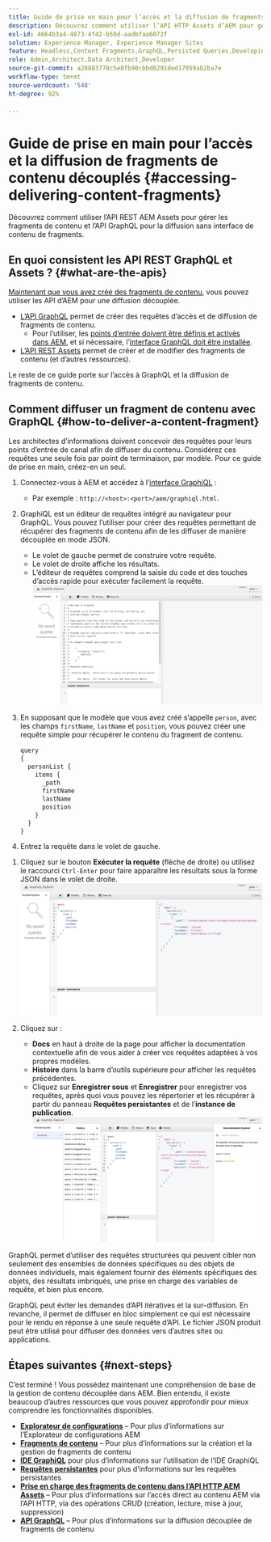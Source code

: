 ```yaml
---
title: Guide de prise en main pour l’accès et la diffusion de fragments de contenu découplés
description: Découvrez comment utiliser l’API HTTP Assets d’AEM pour gérer les fragments de contenu et l’API GraphQL dans la diffusion de contenu de fragments de contenu en mode découplé.
exl-id: 4664b3a4-4873-4f42-b59d-aadbfaa6072f
solution: Experience Manager, Experience Manager Sites
feature: Headless,Content Fragments,GraphQL,Persisted Queries,Developing
role: Admin,Architect,Data Architect,Developer
source-git-commit: a28883778c5e8fb90cbbd0291ded17059ab2ba7e
workflow-type: tm+mt
source-wordcount: '548'
ht-degree: 92%

---
```


# Guide de prise en main pour l’accès et la diffusion de fragments de contenu découplés {#accessing-delivering-content-fragments}

Découvrez comment utiliser l’API REST AEM Assets pour gérer les fragments de contenu et l’API GraphQL pour la diffusion sans interface de contenu de fragments.

## En quoi consistent les API REST GraphQL et Assets ? {#what-are-the-apis}

[Maintenant que vous avez créé des fragments de contenu](create-content-fragment.md), vous pouvez utiliser les API d’AEM pour une diffusion découplée.

* [L’API GraphQL](/help/sites-developing/headless/graphql-api/graphql-api-content-fragments.md) permet de créer des requêtes d’accès et de diffusion de fragments de contenu.
   * Pour l’utiliser, les [points d’entrée doivent être définis et activés dans AEM](/help/sites-developing/headless/graphql-api/graphql-endpoint.md#enabling-graphql-endpoint), et si nécessaire, l’[interface GraphQL doit être installée](/help/sites-developing/headless/graphql-api/graphql-api-content-fragments.md#installing-graphiql-interface).
* [L’API REST Assets](/help/assets/assets-api-content-fragments.md) permet de créer et de modifier des fragments de contenu (et d’autres ressources).

Le reste de ce guide porte sur l’accès à GraphQL et la diffusion de fragments de contenu.

## Comment diffuser un fragment de contenu avec GraphQL {#how-to-deliver-a-content-fragment}

Les architectes d’informations doivent concevoir des requêtes pour leurs points d’entrée de canal afin de diffuser du contenu. Considérez ces requêtes une seule fois par point de terminaison, par modèle. Pour ce guide de prise en main, créez-en un seul.

1. Connectez-vous à AEM et accédez à l’[interface GraphiQL](/help/sites-developing/headless/graphql-api/graphiql-ide.md) :
   * Par exemple : `http://<host>:<port>/aem/graphiql.html`.

1. GraphiQL est un éditeur de requêtes intégré au navigateur pour GraphQL. Vous pouvez l’utiliser pour créer des requêtes permettant de récupérer des fragments de contenu afin de les diffuser de manière découplée en mode JSON.
   * Le volet de gauche permet de construire votre requête.
   * Le volet de droite affiche les résultats.
   * L’éditeur de requêtes comprend la saisie du code et des touches d’accès rapide pour exécuter facilement la requête.
     ![Éditeur GraphiQL](assets/graphiql.png)

1. En supposant que le modèle que vous avez créé s’appelle `person`, avec les champs `firstName`, `lastName` et `position`, vous pouvez créer une requête simple pour récupérer le contenu du fragment de contenu.

   ```text
   query 
   {
     personList {
       items {
         _path
         firstName
         lastName
         position
       }
     }
   }
   ```

1. Entrez la requête dans le volet de gauche.
<!--
   ![GraphiQL query](assets/graphiql-query.png)
-->

1. Cliquez sur le bouton **Exécuter la requête** (flèche de droite) ou utilisez le raccourci `Ctrl-Enter` pour faire apparaître les résultats sous la forme JSON dans le volet de droite.
   ![Résultats GraphiQL](assets/graphiql-results.png)

1. Cliquez sur :
   * **Docs** en haut à droite de la page pour afficher la documentation contextuelle afin de vous aider à créer vos requêtes adaptées à vos propres modèles.
   * **Histoire** dans la barre d’outils supérieure pour afficher les requêtes précédentes.
   * Cliquez sur **Enregistrer sous** et **Enregistrer** pour enregistrer vos requêtes, après quoi vous pouvez les répertorier et les récupérer à partir du panneau **Requêtes persistantes** et de l’**instance de publication**.
     ![Documentation GraphiQL](assets/graphiql-documentation.png)

GraphQL permet d’utiliser des requêtes structurées qui peuvent cibler non seulement des ensembles de données spécifiques ou des objets de données individuels, mais également fournir des éléments spécifiques des objets, des résultats imbriqués, une prise en charge des variables de requête, et bien plus encore.

GraphQL peut éviter les demandes d’API itératives et la sur-diffusion. En revanche, il permet de diffuser en bloc simplement ce qui est nécessaire pour le rendu en réponse à une seule requête d’API. Le fichier JSON produit peut être utilisé pour diffuser des données vers d’autres sites ou applications.

## Étapes suivantes {#next-steps}

C’est terminé ! Vous possédez maintenant une compréhension de base de la gestion de contenu découplée dans AEM. Bien entendu, il existe beaucoup d’autres ressources que vous pouvez approfondir pour mieux comprendre les fonctionnalités disponibles.

* **[Explorateur de configurations](create-configuration.md)** – Pour plus d’informations sur l’Explorateur de configurations AEM
* **[Fragments de contenu](/help/assets/content-fragments/content-fragments.md)** – Pour plus d’informations sur la création et la gestion de fragments de contenu
* **[IDE GraphiQL](/help/sites-developing/headless/graphql-api/graphiql-ide.md)** pour plus d’informations sur l’utilisation de l’IDE GraphiQL
* **[Requêtes persistantes](/help/sites-developing/headless/graphql-api/persisted-queries.md)** pour plus d’informations sur les requêtes persistantes
* **[Prise en charge des fragments de contenu dans l’API HTTP AEM Assets](/help/assets/assets-api-content-fragments.md)** – Pour plus d’informations sur l’accès direct au contenu AEM via l’API HTTP, via des opérations CRUD (création, lecture, mise à jour, suppression)
* **[API GraphQL](/help/sites-developing/headless/graphql-api/graphql-api-content-fragments.md)** – Pour plus d’informations sur la diffusion découplée de fragments de contenu

